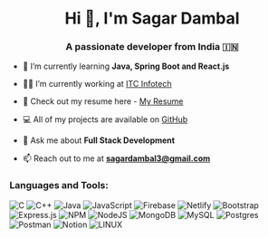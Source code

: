<h1 align="center">Hi 👋, I'm Sagar Dambal</h1>
<h3 align="center">A passionate developer from India 🇮🇳 </h3>

<!-- <p align="left"> <img src="https://komarev.com/ghpvc/?username=chandansgowda&label=Profile%20views&color=0e75b6&style=flat" alt="chandansgowda" /> </p> -->

- 🌱 I’m currently learning **Java, Spring Boot and React.js**

- 👨‍💻 I’m currently working at [ITC Infotech](https://www.itcinfotech.com/)

- 📑 Check out my resume here - [My Resume](https://drive.google.com/file/d/14tdfiXYDQDQRwO5137YnSMp5vlt-abwI/view?usp=sharing)

- 💻 All of my projects are available on [GitHub](https://github.com/Sagar-Dambal3)
<!-- - 📽️ I regularly upload videos on  [My Youtube  Channel](https://www.youtube.com/channel/UCXsJfVdrjqJUj6W291InuTg) -->
- 💬 Ask me about **Full Stack Development**

- 📫 Reach out to me at **sagardambal3@gmail.com**

<h3 align="left">Languages and Tools:</h3>


![C](https://img.shields.io/badge/c-%2300599C.svg?style=flat&logo=c&logoColor=white) ![C++](https://img.shields.io/badge/c++-%2300599C.svg?style=flat&logo=c%2B%2B&logoColor=white) ![Java](https://img.shields.io/badge/java-blue) ![JavaScript](https://img.shields.io/badge/javascript-%23323330.svg?style=flat&logo=javascript&logoColor=%23F7DF1E) ![Firebase](https://img.shields.io/badge/firebase-%23039BE5.svg?style=flat&logo=firebase) ![Netlify](https://img.shields.io/badge/netlify-%23000000.svg?style=flat&logo=netlify&logoColor=#00C7B7) ![Bootstrap](https://img.shields.io/badge/bootstrap-%23563D7C.svg?style=flat&logo=bootstrap&logoColor=white) ![Express.js](https://img.shields.io/badge/express.js-%23404d59.svg?style=flat&logo=express&logoColor=%2361DAFB) ![NPM](https://img.shields.io/badge/NPM-%23000000.svg?style=flat&logo=npm&logoColor=white) ![NodeJS](https://img.shields.io/badge/node.js-6DA55F?style=flat&logo=node.js&logoColor=white) ![MongoDB](https://img.shields.io/badge/MongoDB-%234ea94b.svg?style=flat&logo=mongodb&logoColor=white) ![MySQL](https://img.shields.io/badge/mysql-%2300f.svg?style=flat&logo=mysql&logoColor=white) ![Postgres](https://img.shields.io/badge/postgres-%23316192.svg?style=flat&logo=postgresql&logoColor=white) ![Postman](https://img.shields.io/badge/Postman-FF6C37?style=flat&logo=postman&logoColor=white) ![Notion](https://img.shields.io/badge/Notion-%23000000.svg?style=flat&logo=notion&logoColor=white) ![LINUX](https://img.shields.io/badge/Linux-FCC624?style=flat&logo=linux&logoColor=black)

<br><br>


